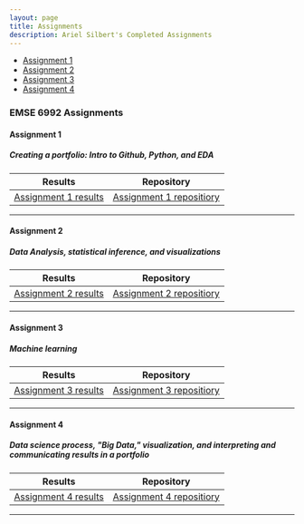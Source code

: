 ```yaml
---
layout: page
title: Assignments
description: Ariel Silbert's Completed Assignments
---
```



<div class="navbar">
    <div class="navbar-inner">
        <ul class="nav">
            <li><a href="#Assignment 1">Assignment 1</a></li>
            <li><a href="#Assignment 2">Assignment 2</a></li>
            <li><a href="#Assignment 3">Assignment 3</a></li>
            <li><a href="#Assignment 4">Assignment 4</a></li>
        </ul>
    </div>
</div>


### EMSE 6992 Assignments
####  <a name="Assignment 1"></a>Assignment 1
##### <a name="datamanipulationandaggregation"></a>Creating a portfolio: Intro to Github, Python, and EDA

Results | Repository
---|---
[Assignment 1 results](https://alsilbert.github.io/Assignments/HW1_ArielSilbert.ipynb)| [Assignment 1 repositiory](https://github.com/alsilbert/alsilbert.github.io/tree/master/Assignments/data/HW1)

---


####  <a name="Assignment 2"></a>Assignment 2
##### <a name="scientificcomputing"></a>Data Analysis, statistical inference, and visualizations

| Results                | Repository                 |
| ---------------------- |:--------------------------:|
| [Assignment 2 results](https://alsilbert.github.io/Assignments/HW2_ArielSilbert.ipynb)| [Assignment 2 repositiory](https://github.com/alsilbert/alsilbert.github.io/tree/master/Assignments/data/HW2)|

---


####  <a name="Assignment 3"></a>Assignment 3
##### <a name="deeplearning"></a>Machine learning


| Results                | Repository                 |
| ---------------------- |:--------------------------:|
| [Assignment 3 results]()| [Assignment 3 repositiory]()|

---



####  <a name="Assignment 4"></a>Assignment 4
##### <a name="networkanalysis"></a>Data science process, "Big Data," visualization, and interpreting and communicating results in a portfolio


| Results                | Repository                 |
| ---------------------- |:--------------------------:|
| [Assignment 4 results]()| [Assignment 4 repositiory]()|

---
